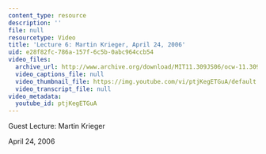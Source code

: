 ```yaml
---
content_type: resource
description: ''
file: null
resourcetype: Video
title: 'Lecture 6: Martin Krieger, April 24, 2006'
uid: e28f82fc-786a-157f-6c5b-0abc964ccb54
video_files:
  archive_url: http://www.archive.org/download/MIT11.309JS06/ocw-11.309j-24apr2006-220k.mp4
  video_captions_file: null
  video_thumbnail_file: https://img.youtube.com/vi/ptjKegETGuA/default.jpg
  video_transcript_file: null
video_metadata:
  youtube_id: ptjKegETGuA
---
```


Guest Lecture: Martin Krieger

April 24, 2006